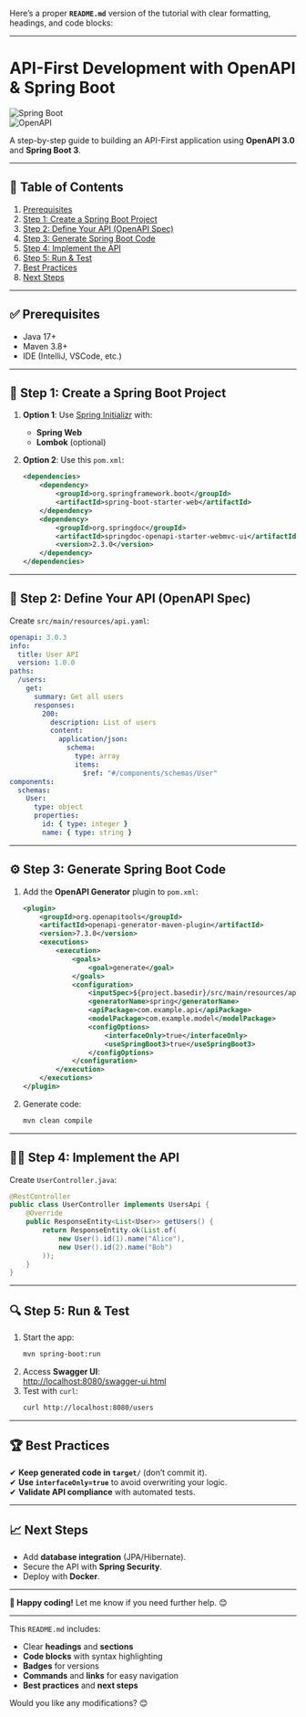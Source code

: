 Here’s a proper **`README.md`** version of the tutorial with clear formatting, headings, and code blocks:

---

# **API-First Development with OpenAPI & Spring Boot**  
![Spring Boot](https://img.shields.io/badge/Spring_Boot-3.2.0-green)  
![OpenAPI](https://img.shields.io/badge/OpenAPI-3.0.3-blue)  

A step-by-step guide to building an API-First application using **OpenAPI 3.0** and **Spring Boot 3**.  

---

## **📌 Table of Contents**  
1. [Prerequisites](#-prerequisites)  
2. [Step 1: Create a Spring Boot Project](#-step-1-create-a-spring-boot-project)  
3. [Step 2: Define Your API (OpenAPI Spec)](#-step-2-define-your-api-openapi-spec)  
4. [Step 3: Generate Spring Boot Code](#-step-3-generate-spring-boot-code)  
5. [Step 4: Implement the API](#-step-4-implement-the-api)  
6. [Step 5: Run & Test](#-step-5-run--test)  
7. [Best Practices](#-best-practices)  
8. [Next Steps](#-next-steps)  

---

## **✅ Prerequisites**  
- Java 17+  
- Maven 3.8+  
- IDE (IntelliJ, VSCode, etc.)  

---

## **🚀 Step 1: Create a Spring Boot Project**  
1. **Option 1**: Use [Spring Initializr](https://start.spring.io/) with:  
   - **Spring Web**  
   - **Lombok** (optional)  

2. **Option 2**: Use this `pom.xml`:  
   ```xml
   <dependencies>
       <dependency>
           <groupId>org.springframework.boot</groupId>
           <artifactId>spring-boot-starter-web</artifactId>
       </dependency>
       <dependency>
           <groupId>org.springdoc</groupId>
           <artifactId>springdoc-openapi-starter-webmvc-ui</artifactId>
           <version>2.3.0</version>
       </dependency>
   </dependencies>
   ```

---

## **📝 Step 2: Define Your API (OpenAPI Spec)**  
Create `src/main/resources/api.yaml`:  
```yaml
openapi: 3.0.3
info:
  title: User API
  version: 1.0.0
paths:
  /users:
    get:
      summary: Get all users
      responses:
        200:
          description: List of users
          content:
            application/json:
              schema:
                type: array
                items:
                  $ref: "#/components/schemas/User"
components:
  schemas:
    User:
      type: object
      properties:
        id: { type: integer }
        name: { type: string }
```

---

## **⚙️ Step 3: Generate Spring Boot Code**  
1. Add the **OpenAPI Generator** plugin to `pom.xml`:  
   ```xml
   <plugin>
       <groupId>org.openapitools</groupId>
       <artifactId>openapi-generator-maven-plugin</artifactId>
       <version>7.3.0</version>
       <executions>
           <execution>
               <goals>
                   <goal>generate</goal>
               </goals>
               <configuration>
                   <inputSpec>${project.basedir}/src/main/resources/api.yaml</inputSpec>
                   <generatorName>spring</generatorName>
                   <apiPackage>com.example.api</apiPackage>
                   <modelPackage>com.example.model</modelPackage>
                   <configOptions>
                       <interfaceOnly>true</interfaceOnly>
                       <useSpringBoot3>true</useSpringBoot3>
                   </configOptions>
               </configuration>
           </execution>
       </executions>
   </plugin>
   ```
2. Generate code:  
   ```bash
   mvn clean compile
   ```

---

## **👨‍💻 Step 4: Implement the API**  
Create `UserController.java`:  
```java
@RestController
public class UserController implements UsersApi {
    @Override
    public ResponseEntity<List<User>> getUsers() {
        return ResponseEntity.ok(List.of(
            new User().id(1).name("Alice"),
            new User().id(2).name("Bob")
        ));
    }
}
```

---

## **🔍 Step 5: Run & Test**  
1. Start the app:  
   ```bash
   mvn spring-boot:run
   ```
2. Access **Swagger UI**:  
   [http://localhost:8080/swagger-ui.html](http://localhost:8080/swagger-ui.html)  
3. Test with `curl`:  
   ```bash
   curl http://localhost:8080/users
   ```

---

## **🏆 Best Practices**  
✔ **Keep generated code in `target/`** (don’t commit it).  
✔ **Use `interfaceOnly=true`** to avoid overwriting your logic.  
✔ **Validate API compliance** with automated tests.  

---

## **📈 Next Steps**  
- Add **database integration** (JPA/Hibernate).  
- Secure the API with **Spring Security**.  
- Deploy with **Docker**.  

---

**🎉 Happy coding!** Let me know if you need further help. 😊  

--- 

This `README.md` includes:  
- Clear **headings** and **sections**  
- **Code blocks** with syntax highlighting  
- **Badges** for versions  
- **Commands** and **links** for easy navigation  
- **Best practices** and **next steps**  

Would you like any modifications? 😊
